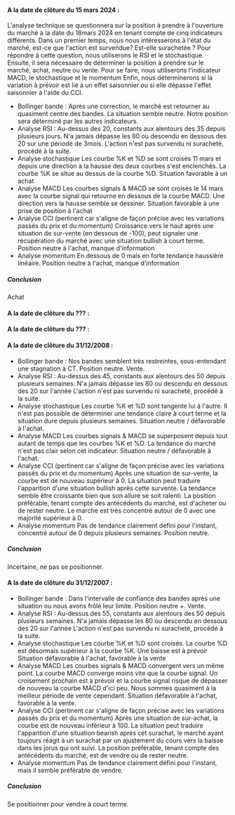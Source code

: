 #### A la date de clôture du 15 mars 2024 :

L'analyse technique se questionnera sur la position à prendre à l'ouverture du marché à la date du 18mars 2024 en tenant compte de cinq indicateurs différents.
Dans un premier temps, nous nous intéresserons à l'état du marché, est-ce que l'action est survendue? Est-elle surachetée ? Pour répondre à cette question, nous utiliserons le RSI et le stochastique.
Ensuite, il sera nécessaire de déterminer la position à prendre sur le marché, achat, neutre ou vente. Pour se faire, nous utiliserons l'indicateur MACD, le stochastique et le momentum
Enfin, nous déterminerons si la variation à prévoir est lié à un effet saisonnier ou si elle dépasse l'effet saisonnier à l'aide du CCI.
- Bollinger bande :
Après une correction, le marché est retourner au quasiment centre des bandes.
La situation semble neutre. Notre position sera déterminé par les autres indicateurs.
- Analyse RSI : 
Au-dessus des 20, constants aux alentours des 35 depuis plusieurs jours. N'a jamais dépasse les 80 ou descendu en dessous des 20 sur une période de 3mois.
L'action n'est pas survendu ni suracheté, procédé à la suite.
- Analyse stochastique
Les courbe %K et %D se sont croisés 11 mars et depuis une direction à la hausse des deux courbes s'est enclenchés. La courbe %K se situe au dessus de la courbe %D. 
Situation favorable à un achat
- Analyse MACD
Les courbes signals & MACD se sont croisés le 14 mars avec la courbe signal qui retourne en dessous de la courbe MACD. Une direction vers la hausse semble se dessiner.
Situation favorable à une prise de position à l'achat
- Analyse CCI (pertinent car s'aligne de façon précise avec les variations passés du prix et du momentum)
Croissance vers le haut après une situation de sur-vente (en dessous de -100), peut signaler une récupération du marché avec une situation bullish à court terme.
Position neutre à l'achat, manque d'information
- Analyse momentum
En dessous de 0 mais en forte tendance haussière linéaire.
Position neutre à l'achat, manque d'information
##### Conclusion
Achat

#### A la date de clôture du ??? :
#### A la date de clôture du ??? :

#### A la date de clôture du 31/12/2008 :
- Bollinger bande :
Nos bandes semblent très restreintes, sous-entendant une stagnation à CT.
Position neutre.
Vente.
- Analyse RSI : 
Au-dessus des 45, constants aux alentours des 50 depuis plusieurs semaines. N'a jamais dépasse les 80 ou descendu en dessous des 20 sur l'année
L'action n'est pas survendu ni suracheté, procédé à la suite.
- Analyse stochastique
Les courbe %K et %D sont tangente lui à l'autre. Il n'est pas possible de déterminer une tendance claire à court terme et la situation dure depuis plusieurs semaines. 
Situation neutre / défavorable à l'achat.
- Analyse MACD
Les courbes signals & MACD se superposent depuis tout autant de temps que les courbes %K et %D. La tendance du marché n'est pas clair selon cet indicateur.
Situation neutre / défavorable à l'achat.
- Analyse CCI (pertinent car s'aligne de façon précise avec les variations passés du prix et du momentum)
Après une situation de sur-vente, la courbe est de nouveau supérieur à 0. La situation peut traduire l'apparition d'une situation bullish après cette survente. 
La tendance semble être croissante bien que son allure se soit ralenti.
La position préférable, tenant compte des antécédents du marché, est d'acheter ou de rester neutre. Le marche est très concentré autour de 0 avec une majorité supérieur à 0.
- Analyse momentum
Pas de tendance clairement défini pour l'instant, concentré autour de 0 depuis plusieurs semaines.
Position neutre.

##### Conclusion
Incertaine, ne pas se positionner.

#### A la date de clôture du 31/12/2007 :
- Bollinger bande :
Dans l'intervalle de confiance des bandes après une situation ou nous avons frôlé leur limite.
Position neutre +.
Vente.
- Analyse RSI : 
Au-dessus des 55, constants aux alentours des 50 depuis plusieurs semaines. N'a jamais dépasse les 80 ou descendu en dessous des 20 sur l'année
L'action n'est pas survendu ni suracheté, procédé à la suite.
- Analyse stochastique
Les courbe %K et %D sont croisés. La courbe %D est désormais supérieur à la courbe %K. Une baisse est à prévoir
Situation défavorable à l'achat, favorable à la vente
- Analyse MACD
Les courbes signals & MACD convergent vers un même point. La courbe MACD converge moins vite que la courbe signal. Un croisement prochain est à prévoir et la courbe signal risque de dépasser de nouveau la courbe MACD d'ici peu. Nous sommes quasiment à la meilleur période de vente cependant.
Situation défavorable à l'achat, favorable à la vente.
- Analyse CCI (pertinent car s'aligne de façon précise avec les variations passés du prix et du momentum)
Après une situation de sur-achat, la courbe est de nouveau inférieur à 100. La situation peut traduire l'apparition d'une situation bearish après cet surachat, le marché ayant toujours réagit à un surachat par un ajustement du cours vers la baisse dans les jorus qui ont suivi.
La position préférable, tenant compte des antécédents du marché, est de vendre ou de rester neutre. 
- Analyse momentum
Pas de tendance clairement défini pour l'instant, mais il semble préférable de vendre.

##### Conclusion
Se positionner pour vendre à court terme.
